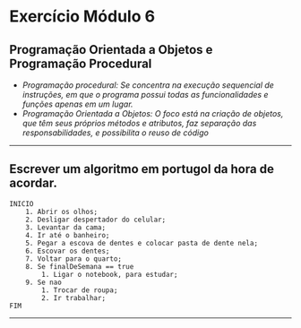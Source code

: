 
# Exercício Módulo 6

##  Programação Orientada a Objetos e Programação Procedural

- *Programação procedural: Se concentra na execução sequencial de instruções, em que o programa possui todas as funcionalidades e funções apenas em um lugar.*
- *Programação Orientada a Objetos: O foco está na criação de objetos, que têm seus próprios métodos e atributos, faz separação das responsabilidades, e possibilita o reuso de código*

---

## Escrever um algoritmo em portugol da hora de acordar.
    INICIO
        1. Abrir os olhos;
	    2. Desligar despertador do celular;
	    3. Levantar da cama;
	    4. Ir até o banheiro;
	    5. Pegar a escova de dentes e colocar pasta de dente nela;
	    6. Escovar os dentes;
	    7. Voltar para o quarto;
	    8. Se finalDeSemana == true
		    1. Ligar o notebook, para estudar;
	    9. Se nao
		    1. Trocar de roupa;
		    2. Ir trabalhar;
    FIM

---

